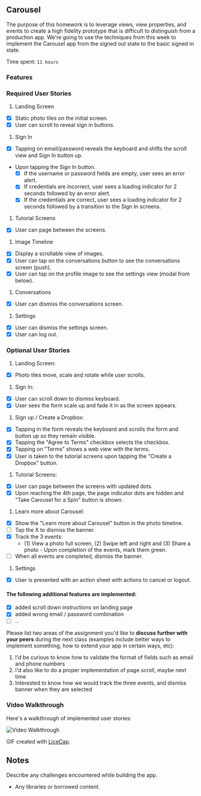 ## Carousel

The purpose of this homework is to leverage views, view properties, and events to create a high fidelity prototype that is difficult to distinguish from a production app. We're going to use the techniques from this week to implement the Carousel app from the signed out state to the basic signed in state.

Time spent: `11 hours`

### Features

### Required User Stories

1. Landing Screen
  - [x] Static photo tiles on the initial screen.
  - [x] User can scroll to reveal sign in buttons.
1. Sign In
  - [x] Tapping on email/password reveals the keyboard and shifts the scroll view and Sign In button up.
  - Upon tapping the Sign In button.
     - [x] If the username or password fields are empty, user sees an error alert.
     - [x] If credentials are incorrect, user sees a loading indicator for 2 seconds followed by an error alert.
     - [x] If the credentials are correct, user sees a loading indicator for 2 seconds followed by a transition to the Sign In screens.
1. Tutorial Screens
  - [x] User can page between the screens.
1. Image Timeline
  - [x] Display a scrollable view of images.
  - [x] User can tap on the conversations button to see the conversations screen (push).
  - [x] User can tap on the profile image to see the settings view (modal from below).
1. Conversations
  - [x] User can dismiss the conversations screen.
1. Settings
  - [x] User can dismiss the settings screen.
  - [x] User can log out.

### Optional User Stories

1. Landing Screen:  
  - [x] Photo tiles move, scale and rotate while user scrolls.
1. Sign In:
  - [x] User can scroll down to dismiss keyboard.
  - [x] User sees the form scale up and fade it in as the screen appears.
1. Sign up / Create a Dropbox:
  - [x] Tapping in the form reveals the keyboard and scrolls the form and button up so they remain visible.
  - [x] Tapping the "Agree to Terms" checkbox selects the checkbox.
  - [x] Tapping on "Terms" shows a web view with the terms.
  - [x] User is taken to the tutorial screens upon tapping the "Create a Dropbox" button.
1. Tutorial Screens:
  - [x] User can page between the screens with updated dots.
  - [x] Upon reaching the 4th page, the page indicator dots are hidden and "Take Carousel for a Spin" button is shown.
1. Learn more about Carousel:
  - [x] Show the "Learn more about Carousel" button in the photo timeline.
  - [ ] Tap the X to dismiss the banner.
  - [x] Track the 3 events:
     - (1) View a photo full screen, (2) Swipe left and right and (3) Share a photo  - Upon completion of the events, mark them green.
  - [ ] When all events are completed, dismiss the banner.
1. Settings
  - [x] User is presented with an action sheet with actions to cancel or logout.


#### The following **additional** features are implemented:

- [x] added scroll down instructions on landing page
- [x] added wrong email / password combination
- [ ] ..
 
Please list two areas of the assignment you'd like to **discuss further with your peers** during the next class (examples include better ways to implement something, how to extend your app in certain ways, etc):

1. I'd be curious to know how to validate the format of fields such as email and phone numbers 
2. I'd also like to do a proper implementation of page scroll, maybe next time
3. Interested to know how we would track the three events, and dismiss banner when they are selected

### Video Walkthrough 

Here's a walkthrough of implemented user stories:

<img src='http://i.imgur.com/link/to/your/gif/file.gif' title='Video Walkthrough' width='' alt='Video Walkthrough' />

GIF created with [LiceCap](http://www.cockos.com/licecap/).

## Notes

Describe any challenges encountered while building the app.

* Any libraries or borrowed content.
